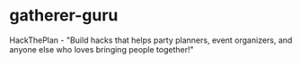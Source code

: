# gatherer-guru
HackThePlan - "Build hacks that helps party planners, event organizers, and anyone else who loves bringing people together!"
